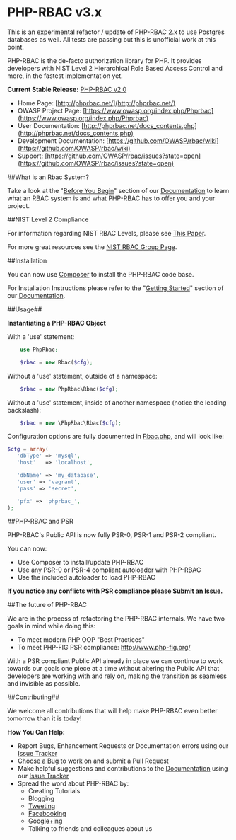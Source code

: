 # PHP-RBAC v3.x

This is an experimental refactor / update of PHP-RBAC 2.x to use Postgres
databases as well. All tests are passing but this is unofficial work at this
point.

PHP-RBAC is the de-facto authorization library for PHP. It provides developers
with NIST Level 2 Hierarchical Role Based Access Control and more, in the
fastest implementation yet.

**Current Stable Release:** [PHP-RBAC v2.0]()

* Home Page: [http://phprbac.net/](http://phprbac.net/)
* OWASP Project Page: [https://www.owasp.org/index.php/Phprbac](https://www.owasp.org/index.php/Phprbac)
* User Documentation: [http://phprbac.net/docs_contents.php](http://phprbac.net/docs_contents.php)
* Development Documentation: [https://github.com/OWASP/rbac/wiki](https://github.com/OWASP/rbac/wiki)
* Support: [https://github.com/OWASP/rbac/issues?state=open](https://github.com/OWASP/rbac/issues?state=open)

##What is an Rbac System?

Take a look at the "[Before You Begin](http://phprbac.net/docs_before_you_begin.php)"
section of our [Documentation](http://phprbac.net/docs_contents.php) to learn
what an RBAC system is and what PHP-RBAC has to offer you and your project.

##NIST Level 2 Compliance

For information regarding NIST RBAC Levels, please see
[This Paper](http://csrc.nist.gov/rbac/sandhu-ferraiolo-kuhn-00.pdf).

For more great resources see the
[NIST RBAC Group Page](http://csrc.nist.gov/groups/SNS/rbac/).

##Installation

You can now use [Composer](https://getcomposer.org/) to install the PHP-RBAC
code base.

For Installation Instructions please refer to the
"[Getting Started](http://phprbac.net/docs_getting_started.php)" section of our
[Documentation](http://phprbac.net/docs_contents.php).

##Usage##

**Instantiating a PHP-RBAC Object**

With a 'use' statement:

```php
    use PhpRbac;

    $rbac = new Rbac($cfg);
```

Without a 'use' statement, outside of a namespace:

```php
    $rbac = new PhpRbac\Rbac($cfg);
```

Without a 'use' statement, inside of another namespace (notice the leading backslash):

```php
    $rbac = new \PhpRbac\Rbac($cfg);
```

Configuration options are fully documented in [Rbac.php](src/Rbac.php),
and will look like:

```php
$cfg = array(
   'dbType' => 'mysql',
   'host'   => 'localhost',

   'dbName' => 'my_database',
   'user' => 'vagrant',
   'pass' => 'secret',

   'pfx' => 'phprbac_',
);
```

##PHP-RBAC and PSR

PHP-RBAC's Public API is now fully PSR-0, PSR-1 and PSR-2 compliant.

You can now:

* Use Composer to install/update PHP-RBAC
* Use any PSR-0 or PSR-4 compliant autoloader with PHP-RBAC
* Use the included autoloader to load PHP-RBAC

**If you notice any conflicts with PSR compliance please
[Submit an Issue](https://github.com/OWASP/rbac/issues/new).**

##The future of PHP-RBAC

We are in the process of refactoring the PHP-RBAC internals. We have two goals
in mind while doing this:

* To meet modern PHP OOP "Best Practices"
* To meet PHP-FIG PSR compliance: http://www.php-fig.org/

With a PSR compliant Public API already in place we can continue to work
towards our goals one piece at a time without altering the Public API that
developers are working with and rely on, making the transition as
seamless and invisible as possible.

##Contributing##

We welcome all contributions that will help make PHP-RBAC even better tomorrow
than it is today!

**How You Can Help:**

* Report Bugs, Enhancement Requests or Documentation errors using our
  [Issue Tracker](https://github.com/OWASP/rbac/issues?state=open)
* [Choose a Bug](https://github.com/OWASP/rbac/issues?state=open) to work on
  and submit a Pull Request
* Make helpful suggestions and contributions to the
  [Documentation](http://phprbac.net/docs_contents.php) using our
  [Issue Tracker](https://github.com/OWASP/rbac/issues?state=open)
* Spread the word about PHP-RBAC by:
    * Creating Tutorials
    * Blogging
    * [Tweeting](https://twitter.com/)
    * [Facebooking](https://www.facebook.com/)
    * [Google+ing](https://plus.google.com/)
    * Talking to friends and colleagues about us
